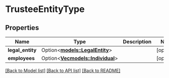 # TrusteeEntityType

## Properties

Name | Type | Description | Notes
------------ | ------------- | ------------- | -------------
**legal_entity** | Option<[**models::LegalEntity**](LegalEntity.md)> |  | [optional]
**employees** | Option<[**Vec<models::Individual>**](Individual.md)> |  | [optional]

[[Back to Model list]](../README.md#documentation-for-models) [[Back to API list]](../README.md#documentation-for-api-endpoints) [[Back to README]](../README.md)


